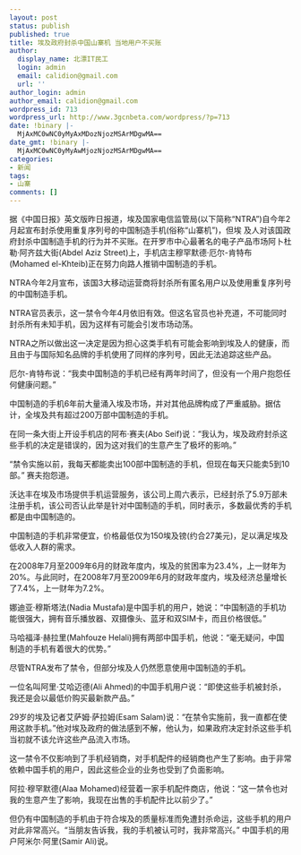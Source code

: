 ```yaml
---
layout: post
status: publish
published: true
title: 埃及政府封杀中国山寨机 当地用户不买账
author:
  display_name: 北漂IT民工
  login: admin
  email: calidion@gmail.com
  url: ''
author_login: admin
author_email: calidion@gmail.com
wordpress_id: 713
wordpress_url: http://www.3gcnbeta.com/wordpress/?p=713
date: !binary |-
  MjAxMC0wNC0yMyAxMDozNjozMSArMDgwMA==
date_gmt: !binary |-
  MjAxMC0wNC0yMyAwMjozNjozMSArMDgwMA==
categories:
- 新闻
tags:
- 山寨
comments: []
---
```

<p>据《中国日报》英文版昨日报道，埃及国家电信监管局(以下简称&ldquo;NTRA&rdquo;)自今年2月起宣布封杀使用重复序列号的中国制造手机(俗称&ldquo;山寨机&rdquo;)，但埃 及人对该国政府封杀中国制造手机的行为并不买账。在开罗市中心最著名的电子产品市场阿卜杜勒&middot;阿齐兹大街(Abdel Aziz Street)上，手机店主穆罕默德&middot;厄尔-肯特布(Mohamed el-Khteib)正在努力向路人推销中国制造的手机。</p>
<p>NTRA今年2月宣布，该国3大移动运营商将封杀所有匿名用户以及使用重复序列号的中国制造手机。</p>
<p>NTRA官员表示，这一禁令今年4月依旧有效。但这名官员也补充道，不可能同时封杀所有未知手机，因为这样有可能会引发市场动荡。</p>
<p>NTRA之所以做出这一决定是因为担心这类手机有可能会影响到埃及人的健康，而且由于与国际知名品牌的手机使用了同样的序列号，因此无法追踪这些产品。</p>
<p>厄尔-肯特布说：&ldquo;我卖中国制造的手机已经有两年时间了，但没有一个用户抱怨任何健康问题。&rdquo;</p>
<p>中国制造的手机6年前大量涌入埃及市场，并对其他品牌构成了严重威胁。据估计，全埃及共有超过200万部中国制造的手机。</p>
<p>在同一条大街上开设手机店的阿布&middot;赛夫(Abo Seif)说：&ldquo;我认为，埃及政府封杀这些手机的决定是错误的，因为这对我们的生意产生了极坏的影响。&rdquo;</p>
<p>&ldquo;禁令实施以前，我每天都能卖出100部中国制造的手机，但现在每天只能卖5到10部。&rdquo; 赛夫抱怨道。</p>
<p>沃达丰在埃及市场提供手机运营服务，该公司上周六表示，已经封杀了5.9万部未注册手机，该公司否认此举是针对中国制造的手机，同时表示，多数最优秀的手机都是由中国制造的。</p>
<p>中国制造的手机非常便宜，价格最低仅为150埃及镑(约合27美元)，足以满足埃及低收入人群的需求。</p>
<p>在2008年7月至2009年6月的财政年度内，埃及的贫困率为23.4%，上一财年为20%。与此同时，在2008年7月至2009年6月的财政年度内，埃及经济总量增长了7.4%，上一财年为7.2%。</p>
<p>娜迪亚&middot;穆斯塔法(Nadia Mustafa)是中国手机的用户，她说：&ldquo;中国制造的手机功能很强大，拥有音乐播放器、双摄像头、蓝牙和双SIM卡，而且价格很低。&rdquo;</p>
<p>马哈福泽&middot;赫拉里(Mahfouze Helali)拥有两部中国手机，他说：&ldquo;毫无疑问，中国制造的手机有着很大的优势。&rdquo;</p>
<p>尽管NTRA发布了禁令，但部分埃及人仍然愿意使用中国制造的手机。</p>
<p>一位名叫阿里&middot;艾哈迈德(Ali Ahmed)的中国手机用户说：&ldquo;即使这些手机被封杀，我还是会以最低价购买最新款产品。&rdquo;</p>
<p>29岁的埃及记者艾萨姆&middot;萨拉姆(Esam Salam)说：&ldquo;在禁令实施前，我一直都在使用这款手机。&rdquo;他对埃及政府的做法感到不解，他认为，如果政府决定封杀这些手机当初就不该允许这些产品流入市场。</p>
<p>这一禁令不仅影响到了手机经销商，对手机配件的经销商也产生了影响。由于非常依赖中国手机的用户，因此这些企业的业务也受到了负面影响。</p>
<p>阿拉&middot;穆罕默德(Alaa Mohamed)经营着一家手机配件商店，他说：&ldquo;这一禁令也对我的生意产生了影响，我现在出售的手机配件比以前少了。&rdquo;</p>
<p>但仍有中国制造的手机由于符合埃及的质量标准而免遭封杀命运，这些手机的用户对此非常高兴。&ldquo;当朋友告诉我，我的手机被认可时，我非常高兴。&rdquo; 中国手机的用户阿米尔&middot;阿里(Samir Ali)说。</p>
